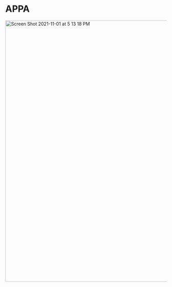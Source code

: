 # APPA
<img width="814" alt="Screen Shot 2021-11-01 at 5 13 18 PM" src="https://user-images.githubusercontent.com/66270571/139745261-aac98ada-21f2-43ed-bca1-72166e0ecbf2.png">
